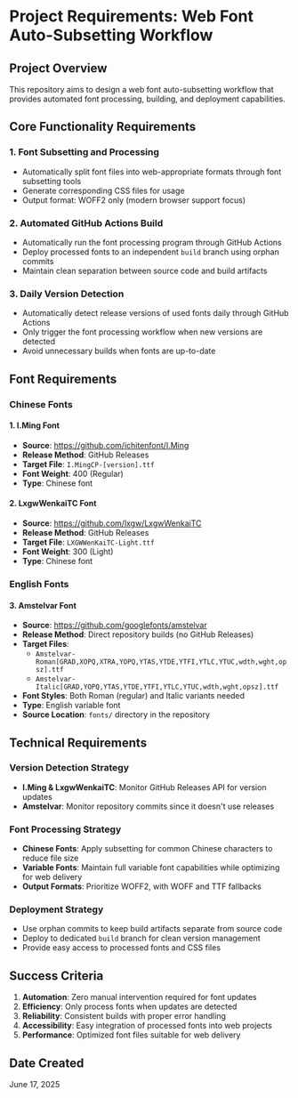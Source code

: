 # Project Requirements: Web Font Auto-Subsetting Workflow

## Project Overview

This repository aims to design a web font auto-subsetting workflow that provides automated font processing, building, and deployment capabilities.

## Core Functionality Requirements

### 1. Font Subsetting and Processing
- Automatically split font files into web-appropriate formats through font subsetting tools
- Generate corresponding CSS files for usage
- Output format: WOFF2 only (modern browser support focus)

### 2. Automated GitHub Actions Build
- Automatically run the font processing program through GitHub Actions
- Deploy processed fonts to an independent `build` branch using orphan commits
- Maintain clean separation between source code and build artifacts

### 3. Daily Version Detection
- Automatically detect release versions of used fonts daily through GitHub Actions
- Only trigger the font processing workflow when new versions are detected
- Avoid unnecessary builds when fonts are up-to-date

## Font Requirements

### Chinese Fonts

#### 1. I.Ming Font
- **Source**: https://github.com/ichitenfont/I.Ming
- **Release Method**: GitHub Releases
- **Target File**: `I.MingCP-[version].ttf`
- **Font Weight**: 400 (Regular)
- **Type**: Chinese font

#### 2. LxgwWenkaiTC Font
- **Source**: https://github.com/lxgw/LxgwWenkaiTC
- **Release Method**: GitHub Releases
- **Target File**: `LXGWWenKaiTC-Light.ttf`
- **Font Weight**: 300 (Light)
- **Type**: Chinese font

### English Fonts

#### 3. Amstelvar Font
- **Source**: https://github.com/googlefonts/amstelvar
- **Release Method**: Direct repository builds (no GitHub Releases)
- **Target Files**:
  - `Amstelvar-Roman[GRAD,XOPQ,XTRA,YOPQ,YTAS,YTDE,YTFI,YTLC,YTUC,wdth,wght,opsz].ttf`
  - `Amstelvar-Italic[GRAD,YOPQ,YTAS,YTDE,YTFI,YTLC,YTUC,wdth,wght,opsz].ttf`
- **Font Styles**: Both Roman (regular) and Italic variants needed
- **Type**: English variable font
- **Source Location**: `fonts/` directory in the repository

## Technical Requirements

### Version Detection Strategy
- **I.Ming & LxgwWenkaiTC**: Monitor GitHub Releases API for version updates
- **Amstelvar**: Monitor repository commits since it doesn't use releases

### Font Processing Strategy
- **Chinese Fonts**: Apply subsetting for common Chinese characters to reduce file size
- **Variable Fonts**: Maintain full variable font capabilities while optimizing for web delivery
- **Output Formats**: Prioritize WOFF2, with WOFF and TTF fallbacks

### Deployment Strategy
- Use orphan commits to keep build artifacts separate from source code
- Deploy to dedicated `build` branch for clean version management
- Provide easy access to processed fonts and CSS files

## Success Criteria

1. **Automation**: Zero manual intervention required for font updates
2. **Efficiency**: Only process fonts when updates are detected
3. **Reliability**: Consistent builds with proper error handling
4. **Accessibility**: Easy integration of processed fonts into web projects
5. **Performance**: Optimized font files suitable for web delivery

## Date Created
June 17, 2025
